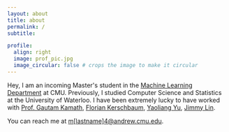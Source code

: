 ```yaml
---
layout: about
title: about
permalink: /
subtitle: 

profile:
  align: right
  image: prof_pic.jpg
  image_circular: false # crops the image to make it circular
---
```


Hey, I am an incoming Master's student in the [Machine Learning Department](https://www.ml.cmu.edu/) at CMU. Previously, I studied Computer Science and Statistics at the University of Waterloo. I have been extremely lucky to have worked with [Prof. Gautam Kamath](http://www.gautamkamath.com/), [Florian Kerschbaum](https://cs.uwaterloo.ca/~fkerschb/), [Yaoliang Yu](https://cs.uwaterloo.ca/~y328yu/), [Jimmy Lin](https://cs.uwaterloo.ca/~jimmylin/).

You can reach me at [m[lastname]4@andrew.cmu.edu]().